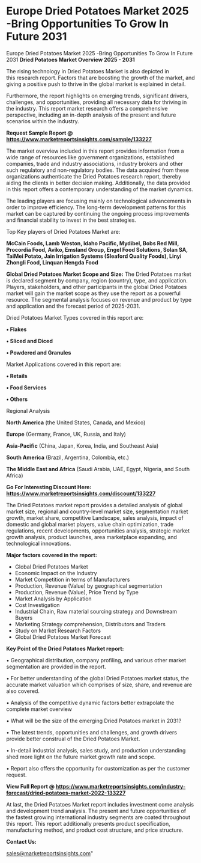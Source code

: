 # Europe Dried Potatoes Market 2025 -Bring Opportunities To Grow In Future 2031
Europe Dried Potatoes Market 2025 -Bring Opportunities To Grow In Future 2031
<Strong> Dried Potatoes Market Overview 2025 - 2031</strong>

The rising technology in Dried Potatoes Market is also depicted in this research report. Factors that are boosting the growth of the market, and giving a positive push to thrive in the global market is explained in detail.

Furthermore, the report highlights on emerging trends, significant drivers, challenges, and opportunities, providing all necessary data for thriving in the industry. This report market research offers a comprehensive perspective, including an in-depth analysis of the present and future scenarios within the industry.

<strong>Request Sample Report @ <a href=https://www.marketreportsinsights.com/sample/133227>https://www.marketreportsinsights.com/sample/133227</a></strong>

The market overview included in this report provides information from a wide range of resources like government organizations, established companies, trade and industry associations, industry brokers and other such regulatory and non-regulatory bodies. The data acquired from these organizations authenticate the Dried Potatoes research report, thereby aiding the clients in better decision making. Additionally, the data provided in this report offers a contemporary understanding of the market dynamics.

The leading players are focusing mainly on technological advancements in order to improve efficiency. The long-term development patterns for this market can be captured by continuing the ongoing process improvements and financial stability to invest in the best strategies.

Top Key players of Dried Potatoes Market are:

<strong>McCain Foods, Lamb Weston, Idaho Pacific, Mydibel, Bobs Red Mill, Procordia Food, Aviko, Emsland Group, Engel Food Solutions, Solan SA, TaiMei Potato, Jain Irrigation Systems (Sleaford Quality Foods), Linyi Zhongli Food, Linquan Hengda Food</strong>

<strong><b>Global Dried Potatoes Market Scope and Size:</b></strong>
The Dried Potatoes market is declared segment by company, region (country), type, and application. Players, stakeholders, and other participants in the global Dried Potatoes market will gain the market scope as they use the report as a powerful resource. The segmental analysis focuses on revenue and product by type and application and the forecast period of 2025-2031.

Dried Potatoes Market Types covered in this report are:

<strong>• Flakes

• Sliced and Diced

• Powdered and Granules</strong>

Market Applications covered in this report are:

<strong>• Retails

• Food Services

• Others</strong> 

Regional Analysis

<strong>North America</strong> (the United States, Canada, and Mexico)

<strong>Europe</strong> (Germany, France, UK, Russia, and Italy)

<strong>Asia-Pacific</strong> (China, Japan, Korea, India, and Southeast Asia)

<strong>South America</strong> (Brazil, Argentina, Colombia, etc.)

<strong>The Middle East and Africa</strong> (Saudi Arabia, UAE, Egypt, Nigeria, and South Africa)

<strong>Go For Interesting Discount Here: <a href=https://www.marketreportsinsights.com/discount/133227>https://www.marketreportsinsights.com/discount/133227</a></strong>

The Dried Potatoes market report provides a detailed analysis of global market size, regional and country-level market size, segmentation market growth, market share, competitive Landscape, sales analysis, impact of domestic and global market players, value chain optimization, trade regulations, recent developments, opportunities analysis, strategic market growth analysis, product launches, area marketplace expanding, and technological innovations.

<strong><b>Major factors covered in the report:</b></strong>
<ul>
  <li>Global Dried Potatoes Market </li>
  <li>Economic Impact on the Industry</li>
  <li>Market Competition in terms of Manufacturers</li>
  <li>Production, Revenue (Value) by geographical segmentation</li>
  <li>Production, Revenue (Value), Price Trend by Type</li>
  <li>Market Analysis by Application</li>
  <li>Cost Investigation</li>
  <li>Industrial Chain, Raw material sourcing strategy and Downstream Buyers</li>
  <li>Marketing Strategy comprehension, Distributors and Traders</li>
  <li>Study on Market Research Factors</li>
  <li>Global Dried Potatoes Market Forecast</li>
</ul>

<strong><b>Key Point of the Dried Potatoes Market report:</b></strong>

• Geographical distribution, company profiling, and various other market segmentation are provided in the report.

• For better understanding of the global Dried Potatoes market status, the accurate market valuation which comprises of size, share, and revenue are also covered.

• Analysis of the competitive dynamic factors better extrapolate the complete market overview

• What will be the size of the emerging Dried Potatoes market in 2031?

• The latest trends, opportunities and challenges, and growth drivers provide better construal of the Dried Potatoes Market.

• In-detail industrial analysis, sales study, and production understanding shed more light on the future market growth rate and scope.

• Report also offers the opportunity for customization as per the customer request.

<strong><b>View Full Report @ <a href=https://www.marketreportsinsights.com/industry-forecast/dried-potatoes-market-2022-133227>https://www.marketreportsinsights.com/industry-forecast/dried-potatoes-market-2022-133227</a></b></strong>


At last, the Dried Potatoes Market report includes investment come analysis and development trend analysis. The present and future opportunities of the fastest growing international industry segments are coated throughout this report. This report additionally presents product specification, manufacturing method, and product cost structure, and price structure.

<strong>Contact Us:</strong>

sales@marketreportsinsights.com"

